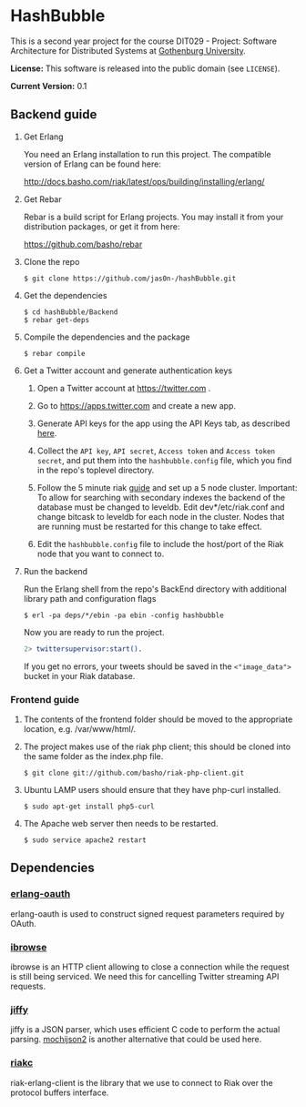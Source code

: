 # HashBubble

This is a second year project for the course DIT029 - Project: Software Architecture for Distributed Systems at [Gothenburg University](http://www.gu.se).

**License:** This software is released into the public domain (see `LICENSE`).

**Current Version:** 0.1

## Backend guide

1.  Get Erlang

    You need an Erlang installation to run this project. The compatible version of Erlang can be found here:
    
    http://docs.basho.com/riak/latest/ops/building/installing/erlang/

1.  Get Rebar

    Rebar is a build script for Erlang projects. You may install it from your distribution packages, or get it from here:

    https://github.com/basho/rebar

1.  Clone the repo

        $ git clone https://github.com/jas0n-/hashBubble.git

1.  Get the dependencies

        $ cd hashBubble/Backend
        $ rebar get-deps

1.  Compile the dependencies and the package

        $ rebar compile

1.  Get a Twitter account and generate authentication keys

    1.  Open a Twitter account at https://twitter.com .

    1.  Go to https://apps.twitter.com and create a new app.

    1.  Generate API keys for the app using the API Keys tab, as described
        [here](https://dev.twitter.com/oauth/overview/application-owner-access-tokens).

    1.  Collect the `API key`, `API secret`, `Access token` and `Access token secret`,
        and put them into the `hashbubble.config` file, which you find in the repo's
        toplevel directory.
        
    1.  Follow the 5 minute riak [guide](http://docs.basho.com/riak/latest/quickstart/) and set up a 5 node               cluster. Important: To allow for searching with secondary indexes the backend of the database must be             changed to leveldb. Edit dev*/etc/riak.conf and change bitcask to leveldb for each node in the cluster.           Nodes that are running must be restarted for this change to take effect.
    
    1.  Edit the `hashbubble.config` file to include the host/port of the Riak node that you want to connect to.


1.  Run the backend

    Run the Erlang shell from the repo's BackEnd directory with additional library path and configuration flags

        $ erl -pa deps/*/ebin -pa ebin -config hashbubble


    Now you are ready to run the project.

    ```erlang
    2> twittersupervisor:start().
    ```

    If you get no errors, your tweets should be saved in the `<"image_data">` bucket in your Riak database.
### Frontend guide

1.  The contents of the frontend folder should be moved to the appropriate location, e.g. /var/www/html/. 
  
1.  The project makes use of the riak php client; this should be cloned into the same folder as the index.php file.

        $ git clone git://github.com/basho/riak-php-client.git

1.  Ubuntu LAMP users should ensure that they have php-curl installed.

        $ sudo apt-get install php5-curl

1.  The Apache web server then needs to be restarted.

        $ sudo service apache2 restart


## Dependencies

### [erlang-oauth](https://github.com/tim/erlang-oauth/)

erlang-oauth is used to construct signed request parameters required by OAuth.

### [ibrowse](https://github.com/cmullaparthi/ibrowse)

ibrowse is an HTTP client allowing to close a connection while the request is still being serviced. We need this for cancelling Twitter streaming API requests.

### [jiffy](https://github.com/davisp/jiffy)

jiffy is a JSON parser, which uses efficient C code to perform the actual parsing. [mochijson2](https://github.com/bjnortier/mochijson2) is another alternative that could be used here.

### [riakc](https://github.com/basho/riak-erlang-client)

riak-erlang-client is the library that we use to connect to Riak over the protocol buffers interface.



